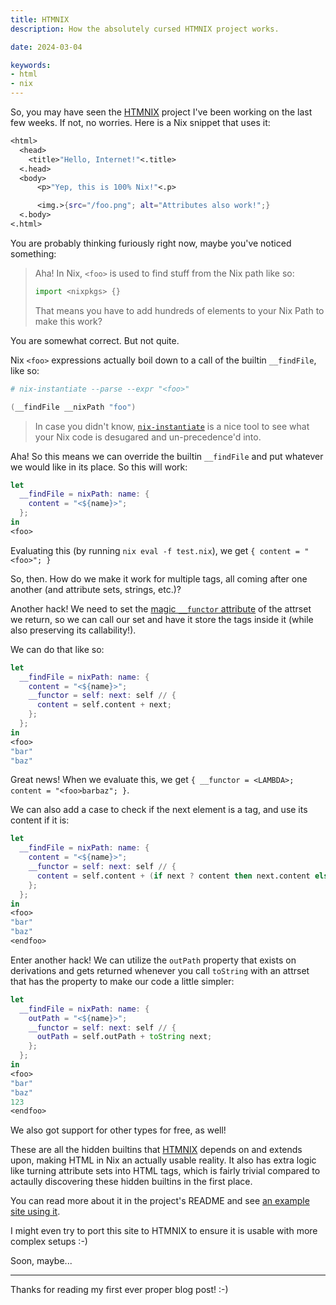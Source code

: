 ```yaml
---
title: HTMNIX
description: How the absolutely cursed HTMNIX project works.

date: 2024-03-04

keywords:
- html
- nix
---
```


So, you may have seen the [HTMNIX](https://github.com/RGBCube/HTMNIX) project
I've been working on the last few weeks. If not, no worries. Here is a Nix
snippet that uses it:

```nix
<html>
  <head>
    <title>"Hello, Internet!"<.title>
  <.head>
  <body>
      <p>"Yep, this is 100% Nix!"<.p>

      <img.>{src="/foo.png"; alt="Attributes also work!";}
  <.body>
<.html>
```

You are probably thinking furiously right now, maybe you've noticed something:

> Aha! In Nix, `<foo>` is used to find stuff from the Nix path like so:
>
> ```nix
> import <nixpkgs> {}
> ```
>
> That means you have to add hundreds of elements to your Nix Path to make this
> work?

You are somewhat correct. But not quite.

Nix `<foo>` expressions actually boil down to a call of the builtin
`__findFile`, like so:

```nix
# nix-instantiate --parse --expr "<foo>"

(__findFile __nixPath "foo")
```

> In case you didn't know,
> [`nix-instantiate`](https://nixos.org/manual/nix/stable/command-ref/nix-instantiate.html)
> is a nice tool to see what your Nix code is desugared and un-precedence'd
> into.

Aha! So this means we can override the builtin `__findFile` and put whatever we
would like in its place. So this will work:

```nix
let
  __findFile = nixPath: name: {
    content = "<${name}>";
  };
in
<foo>
```

Evaluating this (by running `nix eval -f test.nix`), we get
`{ content = "<foo>"; }`

So, then. How do we make it work for multiple tags, all coming after one another
(and attribute sets, strings, etc.)?

Another hack! We need to set the
[magic `__functor` attribute](https://noogle.dev/md/tutorials/functors) of the
attrset we return, so we can call our set and have it store the tags inside it
(while also preserving its callability!).

We can do that like so:

```nix
let
  __findFile = nixPath: name: {
    content = "<${name}>";
    __functor = self: next: self // {
      content = self.content + next;
    };
  };
in
<foo>
"bar"
"baz"
```

Great news! When we evaluate this, we get
`{ __functor = <LAMBDA>; content = "<foo>barbaz"; }`.

We can also add a case to check if the next element is a tag, and use its
content if it is:

```nix
let
  __findFile = nixPath: name: {
    content = "<${name}>";
    __functor = self: next: self // {
      content = self.content + (if next ? content then next.content else next);
    };
  };
in
<foo>
"bar"
"baz"
<endfoo>
```

Enter another hack! We can utilize the `outPath` property that exists on
derivations and gets returned whenever you call `toString` with an attrset that
has the property to make our code a little simpler:

```nix
let
  __findFile = nixPath: name: {
    outPath = "<${name}>";
    __functor = self: next: self // {
      outPath = self.outPath + toString next;
    };
  };
in
<foo>
"bar"
"baz"
123
<endfoo>
```

We also got support for other types for free, as well!

These are all the hidden builtins that
[HTMNIX](https://github.com/RGBCube/HTMNIX) depends on and extends upon, making
HTML in Nix an actually usable reality. It also has extra logic like turning
attribute sets into HTML tags, which is fairly trivial compared to actaully
discovering these hidden builtins in the first place.

You can read more about it in the project's README and see
[an example site using it](https://github.com/RGBCube/NixSite).

I might even try to port this site to HTMNIX to ensure it is usable with more
complex setups :-)

Soon, maybe...

---

Thanks for reading my first ever proper blog post! :-)
